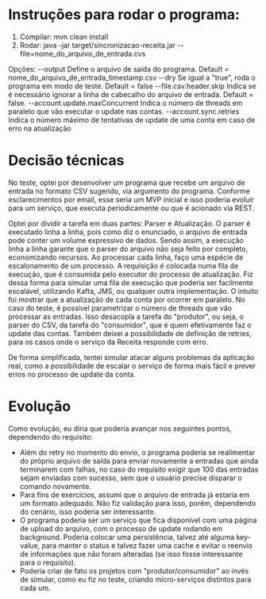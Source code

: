 # Instruções para rodar o programa:
1) Compilar:
    mvn clean install
2) Rodar:
    java -jar target/sincronizacao-receita.jar --file=nome_do_arquivo_de_entrada.cvs

Opções:
    --output
        Define o arquivo de saída do programa. Default = nome_do_arquivo_de_entrada_timestamp.csv
    --dry
        Se igual a "true", roda o programa em modo de teste. Default = false
    --file.csv.header.skip
        Indica se é necessário ignorar a linha de cabecalho do arquivo de entrada. Default = false.
    --account.update.maxConcurrent
        Indica o número de threads em paralelo que vão executar o update nas contas.
    --account.sync.retries
        Indica o número máximo de tentativas de update de uma conta em caso de erro na atualização
        
# Decisão técnicas
No teste, optei por desenvolver um programa que recebe um arquivo de entrada no formato CSV sugerido, via argumento do programa. Conforme esclarecimentos por email, esse seria um MVP inicial e isso poderia evoluir para um serviço, que executa periodicamente ou que é acionado via REST.

Optei por dividir a tarefa em duas partes: Parser e Atualização.
O parser é executado linha a linha, pois como diz o enunciado, o arquivo de entrada pode conter um volume expressivo de dados.
Sendo assim, a execução linha a linha garante que o parser do arquivo não seja feito por completo, economizando recursos.
Ao processar cada linha, faço uma espécie de escalonamento de um processo. A requisição é colocada numa fila de execução, que é consumida pelo executor do processo de atualização.
Fiz dessa forma para simular uma fila de execução que poderia ser facilmente escalável, utilizando Kafta, JMS, ou qualquer outra implementação. O intuito foi mostrar que a atualização de cada conta por ocorrer em paralelo. No caso do teste, é possível parametrizar o número de threads que vão processar as entradas. Isso desacopla a tarefa do "produtor", ou seja, o parser do CSV, da tarefa do "consumidor", que é quem efetivamente faz o update das contas.
Também deixei a possibilidade de definição de retries, para os casos onde o serviço da Receita responde com erro.

De forma simplificada, tentei simular atacar alguns problemas da aplicação real, como a possibilidade de escalar o serviço de forma mais fácil e prever erros no processo de update da conta.

# Evolução
Como evolução, eu diria que poderia avançar nos seguintes pontos, dependendo do requisito:
* Além do retry no momento do envio, o programa poderia se realimentar do próprio arquivo de saída para enviar novamente a entradas que ainda terminarem com falhas, no caso do requisito exigir que 100 das entradas sejam enviadas com sucesso, sem que o usuário precise disparar o comando novamente.
* Para fins de exercícios, assumi que o arquivo de entrada já estaria em um formato adequado. Não fiz validação para isso, porém, dependendo do cenário, isso poderia ser interessante.
* O programa poderia ser um serviço que fica disponível com uma página de upload do arquivo, com o processo de update rodando em background. Poderia colocar uma persistência, talvez até alguma key-value, para manter o status e talvez fazer uma cache e evitar o reenvio de informações que não foram alteradas (se isso fosse interessante para o requisito).
* Poderia criar de fato os projetos com "produtor/consumidor" ao invés de simular, como eu fiz no teste, criando micro-serviços distintos para cada um.
